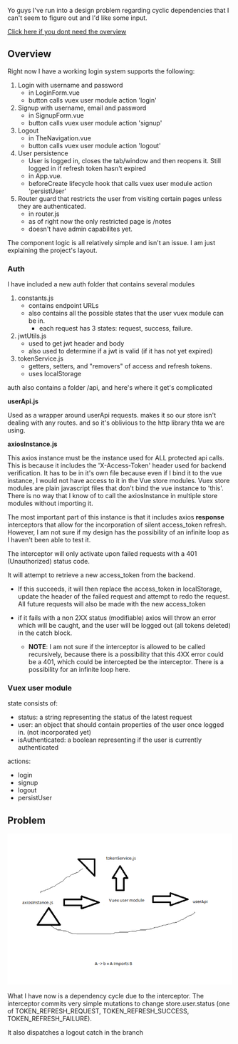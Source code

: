 Yo guys I've run into a design problem regarding cyclic dependencies that I can't seem to figure out and I'd like some input. 

[Click here if you dont need the overview](#problem)

## Overview

Right now I have a working login system supports the following:
  1. Login with username and password
      - in LoginForm.vue
      - button calls vuex user module action 'login'
  2. Signup with username, email and password
      - in SignupForm.vue
      - button calls vuex user module action 'signup'
  3. Logout 
      - in TheNavigation.vue 
      - button calls vuex user module action 'logout'
  4. User persistence 
      - User is logged in, closes the tab/window and then reopens it. Still logged in if refresh token hasn't expired
      - in App.vue. 
      - beforeCreate lifecycle hook that calls vuex user module action 'persistUser'
  5. Router guard that restricts the user from visiting certain pages unless they are authenticated.
      - in router.js
      - as of right now the only restricted page is /notes
      - doesn't have admin capabilites yet.

The component logic is all relatively simple and isn't an issue. I am just explaining the project's layout.

### Auth
I have included a new auth folder that contains several modules
  1. constants.js 
      - contains endpoint URLs
      - also contains all the possible states that the user vuex module can be in. 
        - each request has 3 states: request, success, failure.
  2. jwtUtils.js
      - used to get jwt header and body 
      - also used to determine if a jwt is valid (if it has not yet expired)
  3. tokenService.js
      - getters, setters, and "removers" of access and refresh tokens.
      - uses localStorage

auth also contains a folder /api, and here's where it get's complicated

__userApi.js__ 

Used as a wrapper around userApi requests. makes it so our store isn't dealing with any routes. and so it's oblivious to the http library thta we are using.

__axiosInstance.js__

This axios instance must be the instance used for ALL protected api calls. This is because it includes the 'X-Access-Token' header used for backend verification. It has to be in it's own file because even if I bind it to the vue instance, I would not have access to it in the Vue store modules. Vuex store modules are plain javascript files that don't bind the vue instance to 'this'. There is no way that I know of to call the axiosInstance in multiple store modules without importing it.

The most important part of this instance is that it includes axios __response__ interceptors that allow for the incorporation of silent access_token refresh. However, I am not sure if my design has the possibility of an infinite loop as I haven't been able to test it.

The interceptor will only activate upon failed requests with a 401 (Unauthorized) status code. 

It will attempt to retrieve a new access_token from the backend. 

  - If this succeeds, it will then replace the access_token in localStorage, update the header of the failed request and attempt to redo the request. All future requests will also be made with the new access_token

  - if it fails with a non 2XX status (modifiable) axios will throw an error which will be caught, and the user will be logged out (all tokens deleted) in the catch block.
    - __NOTE__: I am not sure if the interceptor is allowed to be called recursively, because there is a possibility that this 4XX error could be a 401, which could be intercepted be the interceptor. There is a possibility for an infinite loop here.

### Vuex user module

state consists of:
  * status: a string representing the status of the latest request
  * user: an object that should contain properties of the user once logged in. (not incorporated yet)
  * isAuthenticated: a boolean representing if the user is currently authenticated

actions:
- login
- signup 
- logout 
- persistUser 

## Problem

![Dependency Graph](dependencyGraph.png)

What I have now is a dependency cycle due to the interceptor. The interceptor commits very simple mutations to change store.user.status (one of TOKEN_REFRESH_REQUEST, TOKEN_REFRESH_SUCCESS, TOKEN_REFRESH_FAILURE).

It also dispatches a logout catch in the branch 


